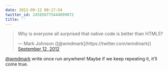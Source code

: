 ```yaml
---
date: 2012-09-12 08:17:54
twitter_id: 245858775444099072
title: ''
---
```


<blockquote class="twitter-tweet"><p lang="en" dir="ltr">Why is everyone all surprised that native code is better than HTML5?</p>&mdash; Mark Johnson ([@wmdmark](https://twitter.com/wmdmark)) <a href="https://twitter.com/wmdmark/status/245740699331489792?ref_src=twsrc%5Etfw">September 12, 2012</a></blockquote>
<script async src="https://platform.twitter.com/widgets.js" charset="utf-8"></script>

[@wmdmark](https://twitter.com/wmdmark) write once run anywhere! Maybe if we keep repeating it, it’ll come true.
